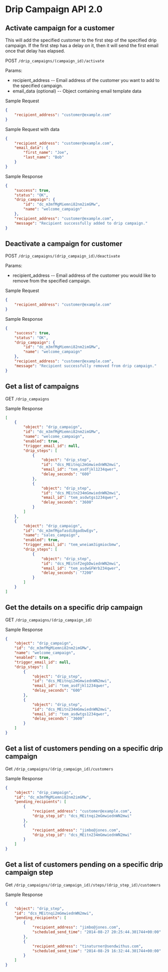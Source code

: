 # Drip Campaign API 2.0

## Activate campaign for a customer
This will add the specified customer to the first step of the specified drip campaign.  If the first step has a delay on it, then it will send the first email once that delay has elapsed.

POST `/drip_campaigns/(campaign_id)/activate`

Params:
- recipient_address -- Email address of the customer you want to add to the specified campaign.
- email_data (optional) -- Object containing email template data

Sample Request

```json
{
    "recipient_address": "customer@example.com"
}
```

Sample Request with data

```json
{
    "recipient_address": "customer@example.com",
    "email_data": {
        "first_name": "Joe",
        "last_name": "Bob"
    }
}
```

Sample Response

```json
{
    "success": true,
    "status": "OK",
    "drip_campaign": {
        "id": "dc_m3mfMgMiemni82nm2imGMw",
        "name": "welcome_campaign"
    },
    "recipient_address": "customer@example.com",
    "message": "Recipient successfully added to drip campaign."
}
```

## Deactivate a campaign for customer
POST `/drip_campaigns/(drip_campaign_id)/deactivate`

Params:
- recipient_address -- Email address of the customer you would like to remove from the specified campaign.

Sample Request

```json
{
    "recipient_address": "customer@example.com"
}
```

Sample Response

```json
{
    "success": true,
    "status": "OK",
    "drip_campaign": {
        "id": "dc_m3mfMgMiemni82nm2imGMw",
        "name": "welcome_campaign"
    },
    "recipient_address": "customer@example.com",
    "message": "Recipient successfully removed from drip campaign."
}
```

## Get a list of campaigns
GET `/drip_campaigns`

Sample Response

```json
[
    {
        "object": "drip_campaign",
        "id": "dc_m3mfMgMiemni82nm2imGMw",
        "name": "welcome_campaign",
        "enabled": true,
        "trigger_email_id": null,
        "drip_steps": [
            {
                "object": "drip_step",
                "id": "dcs_MEitnqi2mGmwiednWN2mwi",
                "email_id": "tem_asdfjkl1234qwer",
                "delay_seconds": "600"
            },
            {
                "object": "drip_step",
                "id": "dcs_MEitn234mGmwiednWN2mwi",
                "email_id": "tem_asdwtgs1234qwer",
                "delay_seconds": "3600"
            }
        ]
    },
    {
        "object": "drip_campaign",
        "id": "dc_m3mfMgafasdi8gadbwEgv",
        "name": "sales_campaign",
        "enabled": true,
        "trigger_email_id": "tem_wneiam3igmiocbmw",
        "drip_steps": [
            {
                "object": "drip_step",
                "id": "dcs_MEitnf2egbDwiednWN2mwi",
                "email_id": "tem_asdwGFWrb234qwer",
                "delay_seconds": "7200"
            }
        ]
    }
]
```

## Get the details on a specific drip campaign
GET `/drip_campaigns/(drip_campaign_id)`

Sample Response

```json
{
    "object": "drip_campaign",
    "id": "dc_m3mfMgMiemni82nm2imGMw",
    "name": "welcome_campaign",
    "enabled": true,
    "trigger_email_id": null,
    "drip_steps": [
        {
            "object": "drip_step",
            "id": "dcs_MEitnqi2mGmwiednWN2mwi",
            "email_id": "tem_asdfjkl1234qwer",
            "delay_seconds": "600"
        },
        {
            "object": "drip_step",
            "id": "dcs_MEitn234mGmwiednWN2mwi",
            "email_id": "tem_asdwtgs1234qwer",
            "delay_seconds": "3600"
        }
    ]
}
```

## Get a list of customers pending on a specific drip campaign
Get `/drip_campaigns/(drip_campaign_id)/customers`

Sample Response

```json
{
    "object": "drip_campaign",
    "id": "dc_m3mfMgMiemni82nm2imGMw",
    "pending_recipients": [
        {
            "recipient_address": "customer@example.com",
            "drip_step_id": "dcs_MEitnqi2mGmwiednWN2mwi"
        },
        {
            "recipient_address": "jimbo@jones.com",
            "drip_step_id": "dcs_MEitn234mGmwiednWN2mwi"
        }
    ]
}
```

## Get a list of customers pending on a specific drip campaign step
Get `/drip_campaigns/(drip_campaign_id)/steps/(drip_step_id)/customers`

Sample Response

```json
{
    "object": "drip_step",
    "id": "dcs_MEitnqi2mGmwiednWN2mwi",
    "pending_recipients": [
        {
            "recipient_address": "jimbo@jones.com",
            "scheduled_send_time": "2014-08-27 20:25:44.301744+00:00"
        },
        {
            "recipient_address": "tinaturner@sendwithus.com",
            "scheduled_send_time": "2014-08-29 16:32:44.301744+00:00"
        }
    ]
}
```